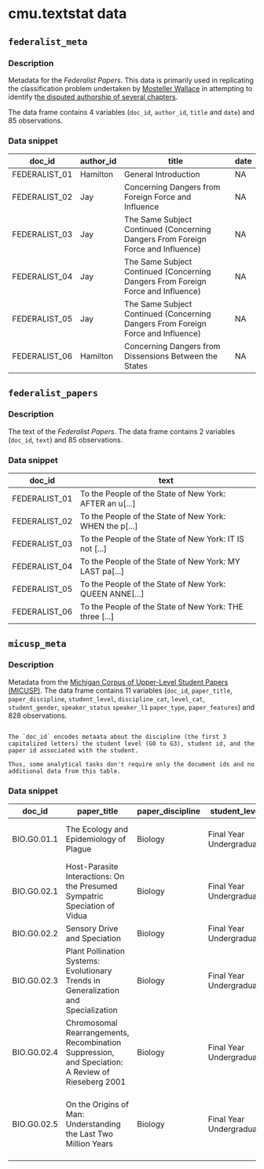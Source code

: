 # cmu.textstat data

## `federalist_meta`

### Description

Metadata for the *Federalist Papers*. This data is primarily used in replicating the classification problem undertaken by [Mosteller Wallace](https://www.jstor.org/stable/2283270) in attempting to identify t[he disputed authorship of several chapters](https://priceonomics.com/how-statistics-solved-a-175-year-old-mystery-about/).

The data frame contains 4 variables (`doc_id`, `author_id`, `title` and `date`) and 85 observations.

### Data snippet

| doc_id        | author_id | title                                                                            | date |
|---------------|-----------|----------------------------------------------------------------------------------|------|
| FEDERALIST_01 | Hamilton  | General Introduction                                                             | NA   |
| FEDERALIST_02 | Jay       | Concerning Dangers from Foreign Force and Influence                              | NA   |
| FEDERALIST_03 | Jay       | The Same Subject Continued (Concerning Dangers From Foreign Force and Influence) | NA   |
| FEDERALIST_04 | Jay       | The Same Subject Continued (Concerning Dangers From Foreign Force and Influence) | NA   |
| FEDERALIST_05 | Jay       | The Same Subject Continued (Concerning Dangers From Foreign Force and Influence) | NA   |
| FEDERALIST_06 | Hamilton  | Concerning Dangers from Dissensions Between the States                           | NA   |


## `federalist_papers`

### Description

The text of the *Federalist Papers*. The data frame contains 2 variables (`doc_id`, `text`) and 85 observations.

### Data snippet

| doc_id        | text                                                    |
|---------------|---------------------------------------------------------|
| FEDERALIST_01 | To the People of the State of New York: AFTER an u[...] |
| FEDERALIST_02 | To the People of the State of New York: WHEN the p[...] |
| FEDERALIST_03 | To the People of the State of New York: IT IS not [...] |
| FEDERALIST_04 | To the People of the State of New York: MY LAST pa[...] |
| FEDERALIST_05 | To the People of the State of New York: QUEEN ANNE[...] |
| FEDERALIST_06 | To the People of the State of New York: THE three [...] |

## `micusp_meta`

### Description

Metadata from the [Michigan Corpus of Upper-Level Student Papers (MICUSP)](https://elicorpora.info/main). The data frame contains 11 variables (`doc_id`, `paper_title`, `paper_discipline`, `student_level`, `discipline_cat`, `level_cat`, `student_gender`, `speaker_status` `speaker_l1` `paper_type`, `paper_features`) and 828 observations.

```{note}

The `doc_id` encodes metaata about the discipline (the first 3 capitalized letters) the student level (G0 to G3), student id, and the paper id associated with the student.

Thus, some analytical tasks don't require only the document ids and no additional data from this table.

```

### Data snippet

| doc_id      | paper_title                                                                                       | paper_discipline | student_level            | discipline_cat | level_cat | student_gender | speaker_status | speaker_l1 | paper_type | paper_features                                                                              |
|-------------|---------------------------------------------------------------------------------------------------|------------------|--------------------------|----------------|-----------|----------------|----------------|------------|------------|---------------------------------------------------------------------------------------------|
| BIO.G0.01.1 | The Ecology and Epidemiology of Plague                                                            | Biology          | Final Year Undergraduate | BIO            | G0        | F              | NS             | NA         | Report     | Literature review section, Reference to sources                                             |
| BIO.G0.02.1 | Host-Parasite Interactions: On the Presumed Sympatric Speciation of Vidua                         | Biology          | Final Year Undergraduate | BIO            | G0        | M              | NS             | NA         | Report     | Tables, graphs or figures, Reference to sources                                             |
| BIO.G0.02.2 | Sensory Drive and Speciation                                                                      | Biology          | Final Year Undergraduate | BIO            | G0        | M              | NS             | NA         | Report     | Reference to sources                                                                        |
| BIO.G0.02.3 | Plant Pollination Systems: Evolutionary Trends in Generalization and Specialization               | Biology          | Final Year Undergraduate | BIO            | G0        | M              | NS             | NA         | Report     | Reference to sources                                                                        |
| BIO.G0.02.4 | Chromosomal Rearrangements, Recombination Suppression, and Speciation: A Review of Rieseberg 2001 | Biology          | Final Year Undergraduate | BIO            | G0        | M              | NS             | NA         | Report     | Reference to sources                                                                        |
| BIO.G0.02.5 | On the Origins of Man: Understanding the Last Two Million Years                                   | Biology          | Final Year Undergraduate | BIO            | G0        | M              | NS             | NA         | Report     | Definitions, Discussion of results section, Tables, graphs or figures, Reference to sources |

